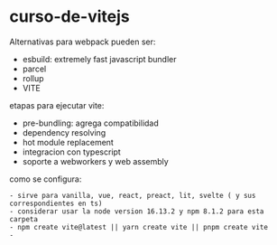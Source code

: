 # curso-de-vitejs


Alternativas para webpack pueden ser: 
 - esbuild: extremely fast javascript bundler
 - parcel
 - rollup
 - VITE


 etapas para ejecutar vite: 
 - pre-bundling: agrega compatibilidad
 - dependency resolving
 - hot module replacement
 - integracion con typescript
 - soporte a webworkers y web assembly


 como se configura: 

    - sirve para vanilla, vue, react, preact, lit, svelte ( y sus correspondientes en ts)
    - considerar usar la node version 16.13.2 y npm 8.1.2 para esta carpeta
    - npm create vite@latest || yarn create vite || pnpm create vite
    - 
